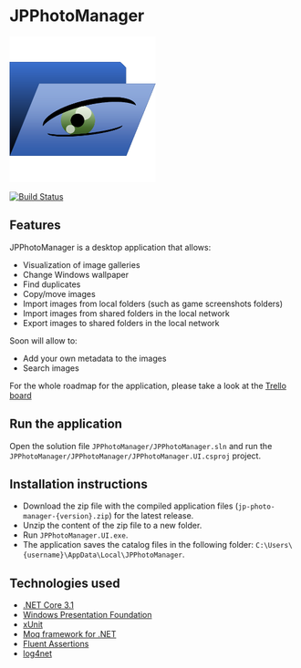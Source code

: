 # JPPhotoManager

![JPPhotoManager](JPPhotoManager/Images/AppIcon.png)

[![Build Status](https://dev.azure.com/jpablodrexler/jp-photo-manager/_apis/build/status/jpablodrexler.jp-photo-manager?branchName=master)](https://dev.azure.com/jpablodrexler/jp-photo-manager/_build/latest?definitionId=10&branchName=master)

## Features
JPPhotoManager is a desktop application that allows:
* Visualization of image galleries
* Change Windows wallpaper
* Find duplicates
* Copy/move images
* Import images from local folders (such as game screenshots folders)
* Import images from shared folders in the local network
* Export images to shared folders in the local network

Soon will allow to:
* Add your own metadata to the images
* Search images

For the whole roadmap for the application, please take a look at the [Trello board](https://trello.com/b/7OlQJdBw/jp-photo-manager)

## Run the application
Open the solution file `JPPhotoManager/JPPhotoManager.sln` and run the `JPPhotoManager/JPPhotoManager/JPPhotoManager.UI.csproj` project.

## Installation instructions
* Download the zip file with the compiled application files (`jp-photo-manager-{version}.zip`) for the latest release.
* Unzip the content of the zip file to a new folder.
* Run `JPPhotoManager.UI.exe`.
* The application saves the catalog files in the following folder: `C:\Users\{username}\AppData\Local\JPPhotoManager`.

## Technologies used
* [.NET Core 3.1](https://dotnet.microsoft.com/)
* [Windows Presentation Foundation](https://docs.microsoft.com/en-us/dotnet/framework/wpf/)
* [xUnit](https://xunit.net/)
* [Moq framework for .NET](https://github.com/moq/moq4)
* [Fluent Assertions](https://fluentassertions.com/)
* [log4net](https://logging.apache.org/log4net/)
